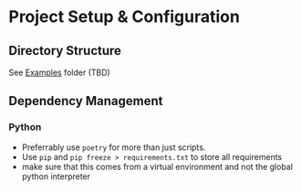 # Project Setup & Configuration
## Directory Structure
See [Examples](/examples/python/) folder (TBD)

## Dependency Management
### Python
- Preferrably use `poetry` for more than just scripts.
- Use `pip` and `pip freeze > requirements.txt` to store all requirements
- make sure that this comes from a virtual environment and not the global python interpreter